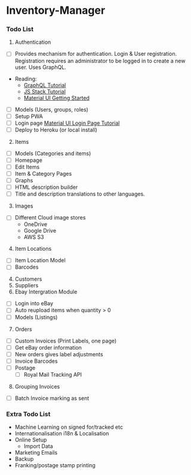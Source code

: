 # Inventory-Manager

### Todo List
1. Authentication
  - [ ] Provides mechanism for authentication. Login & User registration. Registration requires an administrator to be logged in to create a new user. Uses GraphQL.
  - Reading:
    - [GraphQL Tutorial](https://www.howtographql.com/basics/0-introduction/)
    - [JS Stack Tutorial](https://github.com/verekia/js-stack-from-scratch)
    - [Material UI Getting Started](http://www.material-ui.com/#/get-started)
  - [ ] Models (Users, groups, roles)
  - [ ] Setup PWA
  - [ ] Login page [Material UI Login Page Tutorial](https://medium.com/technoetics/create-basic-login-forms-using-create-react-app-module-in-reactjs-511b9790dede)
  - [ ] Deploy to Heroku (or local install)
2. Items
  - [ ] Models (Categories and items)
  - [ ] Homepage
  - [ ] Edit Items
  - [ ] Item & Category Pages
  - [ ] Graphs
  - [ ] HTML description builder
  - [ ] Title and description translations to other languages. 
3. Images
  - [ ] Different Cloud image stores
    - OneDrive
    - Google Drive
    - AWS S3
4. Item Locations
  - [ ] Item Location Model
  - [ ] Barcodes
4. Customers
5. Suppliers
6. Ebay Intergration Module
  - [ ] Login into eBay
  - [ ] Auto reupload items when quantity > 0
  - [ ] Models (Listings)
7. Orders
  - [ ] Custom Invoices (Print Labels, one page)
  - [ ] Get eBay order information
  - [ ] New orders gives label adjustments
  - [ ] Invoice Barcodes
  - [ ] Postage
    - [ ] Royal Mail Tracking API
8. Grouping Invoices
  - [ ] Batch Invoice marking as sent
  

### Extra Todo List
- Machine Learning on signed for/tracked etc
- Internationalisation i18n & Localisation
- Online Setup
  - Import Data
- Marketing Emails
- Backup
- Franking/postage stamp printing
